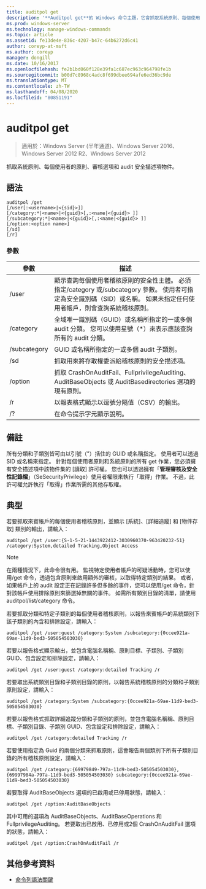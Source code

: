 ```yaml
---
title: auditpol get
description: '**Auditpol get**的 Windows 命令主題，它會抓取系統原則、每個使用者的原則、審核選項和 audit 安全描述項物件。'
ms.prod: windows-server
ms.technology: manage-windows-commands
ms.topic: article
ms.assetid: fe13de4e-836c-4207-b47c-64b6272d6c41
author: coreyp-at-msft
ms.author: coreyp
manager: dongill
ms.date: 10/16/2017
ms.openlocfilehash: fe2b1bd060f128e39fa1c687ec963c964798fe1b
ms.sourcegitcommit: b00d7c8968c4adc8f699dbee694afe6ed36bc9de
ms.translationtype: MT
ms.contentlocale: zh-TW
ms.lasthandoff: 04/08/2020
ms.locfileid: "80851191"
---
```

# <a name="auditpol-get"></a>auditpol get

>適用於：Windows Server (半年通道)、Windows Server 2016、Windows Server 2012 R2、Windows Server 2012

抓取系統原則、每個使用者的原則、審核選項和 audit 安全描述項物件。

## <a name="syntax"></a>語法

```
auditpol /get 
[/user[:<username>|<{sid}>]]
[/category:*|<name>|<{guid}>[,:<name|<{guid}> ]]
[/subcategory:*|<name>|<{guid}>[,:<name|<{guid}> ]]
[/option:<option name>]
[/sd]
[/r]
```

### <a name="parameters"></a>參數

| 參數 | 描述 |
| --------- | ----------- |
| /user | 顯示查詢每個使用者稽核原則的安全性主體。 必須指定/category 或/subcategory 參數。 使用者可指定為安全識別碼（SID）或名稱。 如果未指定任何使用者帳戶，則會查詢系統稽核原則。 |
| /category | 全域唯一識別碼（GUID）或名稱所指定的一或多個 audit 分類。 您可以使用星號（*）來表示應該查詢所有的 audit 分類。 |
| /subcategory | GUID 或名稱所指定的一或多個 audit 子類別。 |
| /sd | 抓取用來將存取權委派給稽核原則的安全描述項。 |
| /option | 抓取 CrashOnAuditFail、FullprivilegeAuditing、AuditBaseObjects 或 AuditBasedirectories 選項的現有原則。 |
| /r | 以報表格式顯示以逗號分隔值（CSV）的輸出。 |
| /? | 在命令提示字元顯示說明。 |

## <a name="remarks"></a>備註

所有分類和子類別皆可由以引號（"）括住的 GUID 或名稱指定。 使用者可以透過 SID 或名稱來指定。
針對每個使用者原則和系統原則的所有 get 作業，您必須擁有安全描述項中該物件集的 [讀取] 許可權。 您也可以透過擁有「**管理審核及安全性記錄檔**」（SeSecurityPrivilege）使用者權限來執行「取得」作業。 不過，此許可權允許執行「取得」作業所需的其他存取權。

## <a name="examples"></a><a name=BKMK_examples></a>典型

若要抓取來賓帳戶的每個使用者稽核原則，並顯示 [系統]、[詳細追蹤] 和 [物件存取] 類別的輸出，請輸入：

```
auditpol /get /user:{S-1-5-21-1443922412-3030960370-963420232-51} /category:System,detailed Tracking,Object Access
```

> [!NOTE]
> 在兩種情況下，此命令很有用。 監視特定使用者帳戶的可疑活動時，您可以使用/get 命令，透過包含原則來啟用額外的審核，以取得特定類別的結果。 或者，如果帳戶上的 audit 設定正在記錄許多但多餘的事件，您可以使用/get 命令，針對該帳戶使用排除原則來篩選掉無關的事件。 如需所有類別目錄的清單，請使用 auditpol/list/category 命令。

若要抓取分類和特定子類別的每個使用者稽核原則，以報告來賓帳戶的系統類別下該子類別的內含和排除設定，請輸入：

```
auditpol /get /user:guest /category:System /subcategory:{0ccee921a-69ae-11d9-bed3-505054503030}
```

若要以報告格式顯示輸出，並包含電腦名稱稱、原則目標、子類別、子類別 GUID、包含設定和排除設定，請輸入：

```
auditpol /get /user:guest /category:detailed Tracking /r
```

若要取出系統類別目錄和子類別目錄的原則，以報告系統稽核原則的分類和子類別原則設定，請輸入：

```
auditpol /get /category:System /subcategory:{0ccee921a-69ae-11d9-bed3-505054503030}
```

若要以報告格式抓取詳細追蹤分類和子類別的原則，並包含電腦名稱稱、原則目標、子類別目錄、子類別 GUID、包含設定和排除設定，請輸入：

```
auditpol /get /category:detailed Tracking /r
```

若要使用指定為 Guid 的兩個分類來抓取原則，這會報告兩個類別下所有子類別目錄的所有稽核原則設定，請輸入：

```
auditpol /get /category:{69979849-797a-11d9-bed3-505054503030},{69997984a-797a-11d9-bed3-505054503030} subcategory:{0ccee921a-69ae-11d9-bed3-505054503030}
```

若要取得 AuditBaseObjects 選項的已啟用或已停用狀態，請輸入：

```
auditpol /get /option:AuditBaseObjects
```

其中可用的選項為 AuditBaseObjects、AuditBaseOperations 和 FullprivilegeAuditing。 若要取出已啟用、已停用或2個 CrashOnAuditFail 選項的狀態，請輸入：

```
auditpol /get /option:CrashOnAuditFail /r
```

## <a name="additional-references"></a>其他參考資料
- [命令列語法關鍵](command-line-syntax-key.md)
